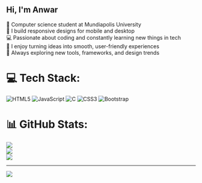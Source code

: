 ## Hi, I'm Anwar

🧠 Computer science student at Mundiapolis University<br/>
📱 I build responsive designs for mobile and desktop<br/>
💻 Passionate about coding and constantly learning new things in tech<br/>
🎯 I enjoy turning ideas into smooth, user-friendly experiences<br/>
🌱 Always exploring new tools, frameworks, and design trends

# 💻 Tech Stack:
![HTML5](https://img.shields.io/badge/html5-%23E34F26.svg?style=for-the-badge&logo=html5&logoColor=white) ![JavaScript](https://img.shields.io/badge/javascript-%23323330.svg?style=for-the-badge&logo=javascript&logoColor=%23F7DF1E) ![C](https://img.shields.io/badge/c-%2300599C.svg?style=for-the-badge&logo=c&logoColor=white) ![CSS3](https://img.shields.io/badge/css3-%231572B6.svg?style=for-the-badge&logo=css3&logoColor=white) ![Bootstrap](https://img.shields.io/badge/bootstrap-%238511FA.svg?style=for-the-badge&logo=bootstrap&logoColor=white)
# 📊 GitHub Stats:
![](https://github-readme-stats.vercel.app/api?username=anwarelouardini&theme=react&hide_border=false&include_all_commits=false&count_private=false)<br/>
![](https://nirzak-streak-stats.vercel.app/?user=anwarelouardini&theme=react&hide_border=false)<br/>
![](https://github-readme-stats.vercel.app/api/top-langs/?username=anwarelouardini&theme=react&hide_border=false&include_all_commits=false&count_private=false&layout=compact)

---
[![](https://visitcount.itsvg.in/api?id=anwarelouardini&icon=0&color=11)](https://visitcount.itsvg.in)

<!-- Proudly created with GPRM ( https://gprm.itsvg.in ) -->
